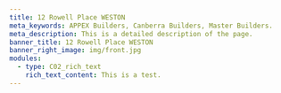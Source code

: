 ```yaml
---
title: 12 Rowell Place WESTON
meta_keywords: APPEX Builders, Canberra Builders, Master Builders.
meta_description: This is a detailed description of the page.
banner_title: 12 Rowell Place WESTON
banner_right_image: img/front.jpg
modules:
  - type: C02_rich_text
    rich_text_content: This is a test.
---
```

